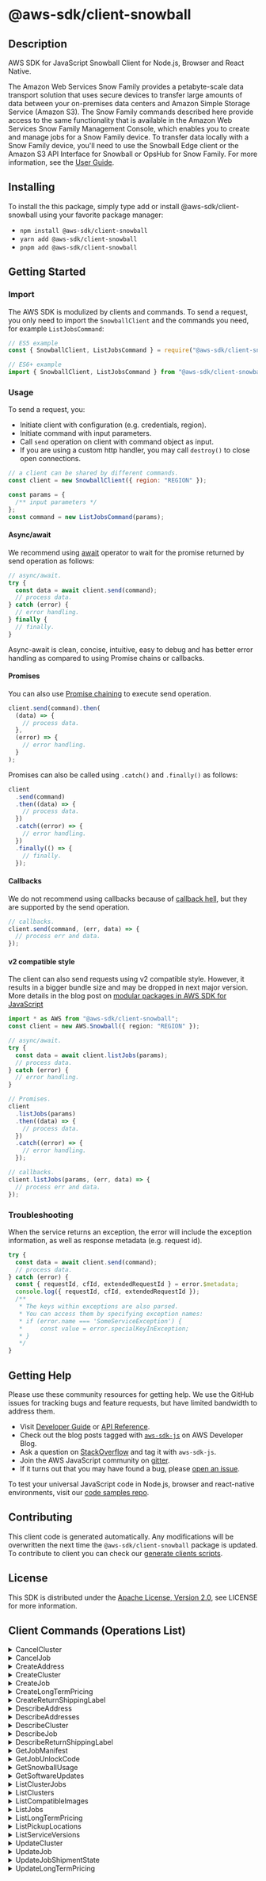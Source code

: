 <!-- generated file, do not edit directly -->

# @aws-sdk/client-snowball

## Description

AWS SDK for JavaScript Snowball Client for Node.js, Browser and React Native.

<p>The Amazon Web Services Snow Family provides a petabyte-scale data transport solution that uses
secure devices to transfer large amounts of data between your on-premises data centers and
Amazon Simple Storage Service (Amazon S3). The Snow Family commands described here provide access to the same
functionality that is available in the Amazon Web Services Snow Family Management Console, which enables you to create
and manage jobs for a Snow Family device. To transfer data locally with a Snow Family device,
you'll need to use the Snowball Edge client or the Amazon S3 API Interface for Snowball or OpsHub for Snow Family. For more information, see the <a href="https://docs.aws.amazon.com/AWSImportExport/latest/ug/api-reference.html">User Guide</a>.</p>

## Installing

To install the this package, simply type add or install @aws-sdk/client-snowball
using your favorite package manager:

- `npm install @aws-sdk/client-snowball`
- `yarn add @aws-sdk/client-snowball`
- `pnpm add @aws-sdk/client-snowball`

## Getting Started

### Import

The AWS SDK is modulized by clients and commands.
To send a request, you only need to import the `SnowballClient` and
the commands you need, for example `ListJobsCommand`:

```js
// ES5 example
const { SnowballClient, ListJobsCommand } = require("@aws-sdk/client-snowball");
```

```ts
// ES6+ example
import { SnowballClient, ListJobsCommand } from "@aws-sdk/client-snowball";
```

### Usage

To send a request, you:

- Initiate client with configuration (e.g. credentials, region).
- Initiate command with input parameters.
- Call `send` operation on client with command object as input.
- If you are using a custom http handler, you may call `destroy()` to close open connections.

```js
// a client can be shared by different commands.
const client = new SnowballClient({ region: "REGION" });

const params = {
  /** input parameters */
};
const command = new ListJobsCommand(params);
```

#### Async/await

We recommend using [await](https://developer.mozilla.org/en-US/docs/Web/JavaScript/Reference/Operators/await)
operator to wait for the promise returned by send operation as follows:

```js
// async/await.
try {
  const data = await client.send(command);
  // process data.
} catch (error) {
  // error handling.
} finally {
  // finally.
}
```

Async-await is clean, concise, intuitive, easy to debug and has better error handling
as compared to using Promise chains or callbacks.

#### Promises

You can also use [Promise chaining](https://developer.mozilla.org/en-US/docs/Web/JavaScript/Guide/Using_promises#chaining)
to execute send operation.

```js
client.send(command).then(
  (data) => {
    // process data.
  },
  (error) => {
    // error handling.
  }
);
```

Promises can also be called using `.catch()` and `.finally()` as follows:

```js
client
  .send(command)
  .then((data) => {
    // process data.
  })
  .catch((error) => {
    // error handling.
  })
  .finally(() => {
    // finally.
  });
```

#### Callbacks

We do not recommend using callbacks because of [callback hell](http://callbackhell.com/),
but they are supported by the send operation.

```js
// callbacks.
client.send(command, (err, data) => {
  // process err and data.
});
```

#### v2 compatible style

The client can also send requests using v2 compatible style.
However, it results in a bigger bundle size and may be dropped in next major version. More details in the blog post
on [modular packages in AWS SDK for JavaScript](https://aws.amazon.com/blogs/developer/modular-packages-in-aws-sdk-for-javascript/)

```ts
import * as AWS from "@aws-sdk/client-snowball";
const client = new AWS.Snowball({ region: "REGION" });

// async/await.
try {
  const data = await client.listJobs(params);
  // process data.
} catch (error) {
  // error handling.
}

// Promises.
client
  .listJobs(params)
  .then((data) => {
    // process data.
  })
  .catch((error) => {
    // error handling.
  });

// callbacks.
client.listJobs(params, (err, data) => {
  // process err and data.
});
```

### Troubleshooting

When the service returns an exception, the error will include the exception information,
as well as response metadata (e.g. request id).

```js
try {
  const data = await client.send(command);
  // process data.
} catch (error) {
  const { requestId, cfId, extendedRequestId } = error.$metadata;
  console.log({ requestId, cfId, extendedRequestId });
  /**
   * The keys within exceptions are also parsed.
   * You can access them by specifying exception names:
   * if (error.name === 'SomeServiceException') {
   *     const value = error.specialKeyInException;
   * }
   */
}
```

## Getting Help

Please use these community resources for getting help.
We use the GitHub issues for tracking bugs and feature requests, but have limited bandwidth to address them.

- Visit [Developer Guide](https://docs.aws.amazon.com/sdk-for-javascript/v3/developer-guide/welcome.html)
  or [API Reference](https://docs.aws.amazon.com/AWSJavaScriptSDK/v3/latest/index.html).
- Check out the blog posts tagged with [`aws-sdk-js`](https://aws.amazon.com/blogs/developer/tag/aws-sdk-js/)
  on AWS Developer Blog.
- Ask a question on [StackOverflow](https://stackoverflow.com/questions/tagged/aws-sdk-js) and tag it with `aws-sdk-js`.
- Join the AWS JavaScript community on [gitter](https://gitter.im/aws/aws-sdk-js-v3).
- If it turns out that you may have found a bug, please [open an issue](https://github.com/aws/aws-sdk-js-v3/issues/new/choose).

To test your universal JavaScript code in Node.js, browser and react-native environments,
visit our [code samples repo](https://github.com/aws-samples/aws-sdk-js-tests).

## Contributing

This client code is generated automatically. Any modifications will be overwritten the next time the `@aws-sdk/client-snowball` package is updated.
To contribute to client you can check our [generate clients scripts](https://github.com/aws/aws-sdk-js-v3/tree/main/scripts/generate-clients).

## License

This SDK is distributed under the
[Apache License, Version 2.0](http://www.apache.org/licenses/LICENSE-2.0),
see LICENSE for more information.

## Client Commands (Operations List)

<details>
<summary>
CancelCluster
</summary>

[Command API Reference](https://docs.aws.amazon.com/AWSJavaScriptSDK/v3/latest/client/snowball/command/CancelClusterCommand/) / [Input](https://docs.aws.amazon.com/AWSJavaScriptSDK/v3/latest/Package/-aws-sdk-client-snowball/Interface/CancelClusterCommandInput/) / [Output](https://docs.aws.amazon.com/AWSJavaScriptSDK/v3/latest/Package/-aws-sdk-client-snowball/Interface/CancelClusterCommandOutput/)

</details>
<details>
<summary>
CancelJob
</summary>

[Command API Reference](https://docs.aws.amazon.com/AWSJavaScriptSDK/v3/latest/client/snowball/command/CancelJobCommand/) / [Input](https://docs.aws.amazon.com/AWSJavaScriptSDK/v3/latest/Package/-aws-sdk-client-snowball/Interface/CancelJobCommandInput/) / [Output](https://docs.aws.amazon.com/AWSJavaScriptSDK/v3/latest/Package/-aws-sdk-client-snowball/Interface/CancelJobCommandOutput/)

</details>
<details>
<summary>
CreateAddress
</summary>

[Command API Reference](https://docs.aws.amazon.com/AWSJavaScriptSDK/v3/latest/client/snowball/command/CreateAddressCommand/) / [Input](https://docs.aws.amazon.com/AWSJavaScriptSDK/v3/latest/Package/-aws-sdk-client-snowball/Interface/CreateAddressCommandInput/) / [Output](https://docs.aws.amazon.com/AWSJavaScriptSDK/v3/latest/Package/-aws-sdk-client-snowball/Interface/CreateAddressCommandOutput/)

</details>
<details>
<summary>
CreateCluster
</summary>

[Command API Reference](https://docs.aws.amazon.com/AWSJavaScriptSDK/v3/latest/client/snowball/command/CreateClusterCommand/) / [Input](https://docs.aws.amazon.com/AWSJavaScriptSDK/v3/latest/Package/-aws-sdk-client-snowball/Interface/CreateClusterCommandInput/) / [Output](https://docs.aws.amazon.com/AWSJavaScriptSDK/v3/latest/Package/-aws-sdk-client-snowball/Interface/CreateClusterCommandOutput/)

</details>
<details>
<summary>
CreateJob
</summary>

[Command API Reference](https://docs.aws.amazon.com/AWSJavaScriptSDK/v3/latest/client/snowball/command/CreateJobCommand/) / [Input](https://docs.aws.amazon.com/AWSJavaScriptSDK/v3/latest/Package/-aws-sdk-client-snowball/Interface/CreateJobCommandInput/) / [Output](https://docs.aws.amazon.com/AWSJavaScriptSDK/v3/latest/Package/-aws-sdk-client-snowball/Interface/CreateJobCommandOutput/)

</details>
<details>
<summary>
CreateLongTermPricing
</summary>

[Command API Reference](https://docs.aws.amazon.com/AWSJavaScriptSDK/v3/latest/client/snowball/command/CreateLongTermPricingCommand/) / [Input](https://docs.aws.amazon.com/AWSJavaScriptSDK/v3/latest/Package/-aws-sdk-client-snowball/Interface/CreateLongTermPricingCommandInput/) / [Output](https://docs.aws.amazon.com/AWSJavaScriptSDK/v3/latest/Package/-aws-sdk-client-snowball/Interface/CreateLongTermPricingCommandOutput/)

</details>
<details>
<summary>
CreateReturnShippingLabel
</summary>

[Command API Reference](https://docs.aws.amazon.com/AWSJavaScriptSDK/v3/latest/client/snowball/command/CreateReturnShippingLabelCommand/) / [Input](https://docs.aws.amazon.com/AWSJavaScriptSDK/v3/latest/Package/-aws-sdk-client-snowball/Interface/CreateReturnShippingLabelCommandInput/) / [Output](https://docs.aws.amazon.com/AWSJavaScriptSDK/v3/latest/Package/-aws-sdk-client-snowball/Interface/CreateReturnShippingLabelCommandOutput/)

</details>
<details>
<summary>
DescribeAddress
</summary>

[Command API Reference](https://docs.aws.amazon.com/AWSJavaScriptSDK/v3/latest/client/snowball/command/DescribeAddressCommand/) / [Input](https://docs.aws.amazon.com/AWSJavaScriptSDK/v3/latest/Package/-aws-sdk-client-snowball/Interface/DescribeAddressCommandInput/) / [Output](https://docs.aws.amazon.com/AWSJavaScriptSDK/v3/latest/Package/-aws-sdk-client-snowball/Interface/DescribeAddressCommandOutput/)

</details>
<details>
<summary>
DescribeAddresses
</summary>

[Command API Reference](https://docs.aws.amazon.com/AWSJavaScriptSDK/v3/latest/client/snowball/command/DescribeAddressesCommand/) / [Input](https://docs.aws.amazon.com/AWSJavaScriptSDK/v3/latest/Package/-aws-sdk-client-snowball/Interface/DescribeAddressesCommandInput/) / [Output](https://docs.aws.amazon.com/AWSJavaScriptSDK/v3/latest/Package/-aws-sdk-client-snowball/Interface/DescribeAddressesCommandOutput/)

</details>
<details>
<summary>
DescribeCluster
</summary>

[Command API Reference](https://docs.aws.amazon.com/AWSJavaScriptSDK/v3/latest/client/snowball/command/DescribeClusterCommand/) / [Input](https://docs.aws.amazon.com/AWSJavaScriptSDK/v3/latest/Package/-aws-sdk-client-snowball/Interface/DescribeClusterCommandInput/) / [Output](https://docs.aws.amazon.com/AWSJavaScriptSDK/v3/latest/Package/-aws-sdk-client-snowball/Interface/DescribeClusterCommandOutput/)

</details>
<details>
<summary>
DescribeJob
</summary>

[Command API Reference](https://docs.aws.amazon.com/AWSJavaScriptSDK/v3/latest/client/snowball/command/DescribeJobCommand/) / [Input](https://docs.aws.amazon.com/AWSJavaScriptSDK/v3/latest/Package/-aws-sdk-client-snowball/Interface/DescribeJobCommandInput/) / [Output](https://docs.aws.amazon.com/AWSJavaScriptSDK/v3/latest/Package/-aws-sdk-client-snowball/Interface/DescribeJobCommandOutput/)

</details>
<details>
<summary>
DescribeReturnShippingLabel
</summary>

[Command API Reference](https://docs.aws.amazon.com/AWSJavaScriptSDK/v3/latest/client/snowball/command/DescribeReturnShippingLabelCommand/) / [Input](https://docs.aws.amazon.com/AWSJavaScriptSDK/v3/latest/Package/-aws-sdk-client-snowball/Interface/DescribeReturnShippingLabelCommandInput/) / [Output](https://docs.aws.amazon.com/AWSJavaScriptSDK/v3/latest/Package/-aws-sdk-client-snowball/Interface/DescribeReturnShippingLabelCommandOutput/)

</details>
<details>
<summary>
GetJobManifest
</summary>

[Command API Reference](https://docs.aws.amazon.com/AWSJavaScriptSDK/v3/latest/client/snowball/command/GetJobManifestCommand/) / [Input](https://docs.aws.amazon.com/AWSJavaScriptSDK/v3/latest/Package/-aws-sdk-client-snowball/Interface/GetJobManifestCommandInput/) / [Output](https://docs.aws.amazon.com/AWSJavaScriptSDK/v3/latest/Package/-aws-sdk-client-snowball/Interface/GetJobManifestCommandOutput/)

</details>
<details>
<summary>
GetJobUnlockCode
</summary>

[Command API Reference](https://docs.aws.amazon.com/AWSJavaScriptSDK/v3/latest/client/snowball/command/GetJobUnlockCodeCommand/) / [Input](https://docs.aws.amazon.com/AWSJavaScriptSDK/v3/latest/Package/-aws-sdk-client-snowball/Interface/GetJobUnlockCodeCommandInput/) / [Output](https://docs.aws.amazon.com/AWSJavaScriptSDK/v3/latest/Package/-aws-sdk-client-snowball/Interface/GetJobUnlockCodeCommandOutput/)

</details>
<details>
<summary>
GetSnowballUsage
</summary>

[Command API Reference](https://docs.aws.amazon.com/AWSJavaScriptSDK/v3/latest/client/snowball/command/GetSnowballUsageCommand/) / [Input](https://docs.aws.amazon.com/AWSJavaScriptSDK/v3/latest/Package/-aws-sdk-client-snowball/Interface/GetSnowballUsageCommandInput/) / [Output](https://docs.aws.amazon.com/AWSJavaScriptSDK/v3/latest/Package/-aws-sdk-client-snowball/Interface/GetSnowballUsageCommandOutput/)

</details>
<details>
<summary>
GetSoftwareUpdates
</summary>

[Command API Reference](https://docs.aws.amazon.com/AWSJavaScriptSDK/v3/latest/client/snowball/command/GetSoftwareUpdatesCommand/) / [Input](https://docs.aws.amazon.com/AWSJavaScriptSDK/v3/latest/Package/-aws-sdk-client-snowball/Interface/GetSoftwareUpdatesCommandInput/) / [Output](https://docs.aws.amazon.com/AWSJavaScriptSDK/v3/latest/Package/-aws-sdk-client-snowball/Interface/GetSoftwareUpdatesCommandOutput/)

</details>
<details>
<summary>
ListClusterJobs
</summary>

[Command API Reference](https://docs.aws.amazon.com/AWSJavaScriptSDK/v3/latest/client/snowball/command/ListClusterJobsCommand/) / [Input](https://docs.aws.amazon.com/AWSJavaScriptSDK/v3/latest/Package/-aws-sdk-client-snowball/Interface/ListClusterJobsCommandInput/) / [Output](https://docs.aws.amazon.com/AWSJavaScriptSDK/v3/latest/Package/-aws-sdk-client-snowball/Interface/ListClusterJobsCommandOutput/)

</details>
<details>
<summary>
ListClusters
</summary>

[Command API Reference](https://docs.aws.amazon.com/AWSJavaScriptSDK/v3/latest/client/snowball/command/ListClustersCommand/) / [Input](https://docs.aws.amazon.com/AWSJavaScriptSDK/v3/latest/Package/-aws-sdk-client-snowball/Interface/ListClustersCommandInput/) / [Output](https://docs.aws.amazon.com/AWSJavaScriptSDK/v3/latest/Package/-aws-sdk-client-snowball/Interface/ListClustersCommandOutput/)

</details>
<details>
<summary>
ListCompatibleImages
</summary>

[Command API Reference](https://docs.aws.amazon.com/AWSJavaScriptSDK/v3/latest/client/snowball/command/ListCompatibleImagesCommand/) / [Input](https://docs.aws.amazon.com/AWSJavaScriptSDK/v3/latest/Package/-aws-sdk-client-snowball/Interface/ListCompatibleImagesCommandInput/) / [Output](https://docs.aws.amazon.com/AWSJavaScriptSDK/v3/latest/Package/-aws-sdk-client-snowball/Interface/ListCompatibleImagesCommandOutput/)

</details>
<details>
<summary>
ListJobs
</summary>

[Command API Reference](https://docs.aws.amazon.com/AWSJavaScriptSDK/v3/latest/client/snowball/command/ListJobsCommand/) / [Input](https://docs.aws.amazon.com/AWSJavaScriptSDK/v3/latest/Package/-aws-sdk-client-snowball/Interface/ListJobsCommandInput/) / [Output](https://docs.aws.amazon.com/AWSJavaScriptSDK/v3/latest/Package/-aws-sdk-client-snowball/Interface/ListJobsCommandOutput/)

</details>
<details>
<summary>
ListLongTermPricing
</summary>

[Command API Reference](https://docs.aws.amazon.com/AWSJavaScriptSDK/v3/latest/client/snowball/command/ListLongTermPricingCommand/) / [Input](https://docs.aws.amazon.com/AWSJavaScriptSDK/v3/latest/Package/-aws-sdk-client-snowball/Interface/ListLongTermPricingCommandInput/) / [Output](https://docs.aws.amazon.com/AWSJavaScriptSDK/v3/latest/Package/-aws-sdk-client-snowball/Interface/ListLongTermPricingCommandOutput/)

</details>
<details>
<summary>
ListPickupLocations
</summary>

[Command API Reference](https://docs.aws.amazon.com/AWSJavaScriptSDK/v3/latest/client/snowball/command/ListPickupLocationsCommand/) / [Input](https://docs.aws.amazon.com/AWSJavaScriptSDK/v3/latest/Package/-aws-sdk-client-snowball/Interface/ListPickupLocationsCommandInput/) / [Output](https://docs.aws.amazon.com/AWSJavaScriptSDK/v3/latest/Package/-aws-sdk-client-snowball/Interface/ListPickupLocationsCommandOutput/)

</details>
<details>
<summary>
ListServiceVersions
</summary>

[Command API Reference](https://docs.aws.amazon.com/AWSJavaScriptSDK/v3/latest/client/snowball/command/ListServiceVersionsCommand/) / [Input](https://docs.aws.amazon.com/AWSJavaScriptSDK/v3/latest/Package/-aws-sdk-client-snowball/Interface/ListServiceVersionsCommandInput/) / [Output](https://docs.aws.amazon.com/AWSJavaScriptSDK/v3/latest/Package/-aws-sdk-client-snowball/Interface/ListServiceVersionsCommandOutput/)

</details>
<details>
<summary>
UpdateCluster
</summary>

[Command API Reference](https://docs.aws.amazon.com/AWSJavaScriptSDK/v3/latest/client/snowball/command/UpdateClusterCommand/) / [Input](https://docs.aws.amazon.com/AWSJavaScriptSDK/v3/latest/Package/-aws-sdk-client-snowball/Interface/UpdateClusterCommandInput/) / [Output](https://docs.aws.amazon.com/AWSJavaScriptSDK/v3/latest/Package/-aws-sdk-client-snowball/Interface/UpdateClusterCommandOutput/)

</details>
<details>
<summary>
UpdateJob
</summary>

[Command API Reference](https://docs.aws.amazon.com/AWSJavaScriptSDK/v3/latest/client/snowball/command/UpdateJobCommand/) / [Input](https://docs.aws.amazon.com/AWSJavaScriptSDK/v3/latest/Package/-aws-sdk-client-snowball/Interface/UpdateJobCommandInput/) / [Output](https://docs.aws.amazon.com/AWSJavaScriptSDK/v3/latest/Package/-aws-sdk-client-snowball/Interface/UpdateJobCommandOutput/)

</details>
<details>
<summary>
UpdateJobShipmentState
</summary>

[Command API Reference](https://docs.aws.amazon.com/AWSJavaScriptSDK/v3/latest/client/snowball/command/UpdateJobShipmentStateCommand/) / [Input](https://docs.aws.amazon.com/AWSJavaScriptSDK/v3/latest/Package/-aws-sdk-client-snowball/Interface/UpdateJobShipmentStateCommandInput/) / [Output](https://docs.aws.amazon.com/AWSJavaScriptSDK/v3/latest/Package/-aws-sdk-client-snowball/Interface/UpdateJobShipmentStateCommandOutput/)

</details>
<details>
<summary>
UpdateLongTermPricing
</summary>

[Command API Reference](https://docs.aws.amazon.com/AWSJavaScriptSDK/v3/latest/client/snowball/command/UpdateLongTermPricingCommand/) / [Input](https://docs.aws.amazon.com/AWSJavaScriptSDK/v3/latest/Package/-aws-sdk-client-snowball/Interface/UpdateLongTermPricingCommandInput/) / [Output](https://docs.aws.amazon.com/AWSJavaScriptSDK/v3/latest/Package/-aws-sdk-client-snowball/Interface/UpdateLongTermPricingCommandOutput/)

</details>
